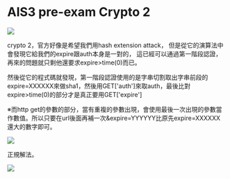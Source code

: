 # **AIS3 pre-exam Crypto 2**

![](https://i.imgur.com/dCNl18B.png)

crypto 2，官方好像是希望我們用hash extension attack，
但是從它的演算法中會發現它給我們的expire跟auth本身是一對的，
這已經可以通過第一階段認證，再來的問題就只剩他還要求expire>time(0)而已。
	
然後從它的程式碼就發現，第一階段認證使用的是字串切割取出字串前段的expire=XXXXXX來做sha1，然後用GET['auth']來取auth，最後比對expire>time(0)的部分才是真正要用GET['expire']

※而http get的參數的部分，當有重複的參數出現，會使用最後一次出現的參數當作數值。所以只要在url後面再補一次&expire=YYYYYY比原先expire=XXXXXX還大的數字即可。

![](https://i.imgur.com/nE8rmQu.png)

正規解法。

![](https://i.imgur.com/5OEsEer.png)